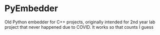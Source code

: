 # PyEmbedder

Old Python embedder for C++ projects, originally intended for 2nd year lab project that never happened due to COVID. It works so that counts I guess
